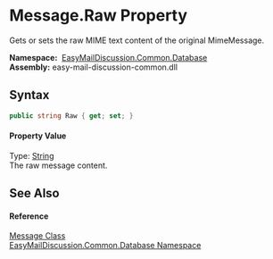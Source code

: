 Message.Raw Property
====================
Gets or sets the raw MIME text content of the original MimeMessage.

  **Namespace:**  [EasyMailDiscussion.Common.Database][1]  
  **Assembly:** easy-mail-discussion-common.dll

Syntax
------

```csharp
public string Raw { get; set; }
```

#### Property Value
Type: [String][2]  
 The raw message content. 

See Also
--------

#### Reference
[Message Class][3]  
[EasyMailDiscussion.Common.Database Namespace][1]  

[1]: ../README.md
[2]: https://docs.microsoft.com/dotnet/api/system.string
[3]: README.md